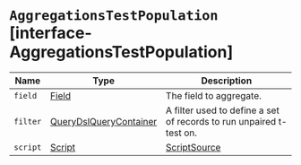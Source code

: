# `AggregationsTestPopulation` [interface-AggregationsTestPopulation]

| Name | Type | Description |
| - | - | - |
| `field` | [Field](./Field.md) | The field to aggregate. |
| `filter` | [QueryDslQueryContainer](./QueryDslQueryContainer.md) | A filter used to define a set of records to run unpaired t-test on. |
| `script` | [Script](./Script.md) | [ScriptSource](./ScriptSource.md) | &nbsp; |

